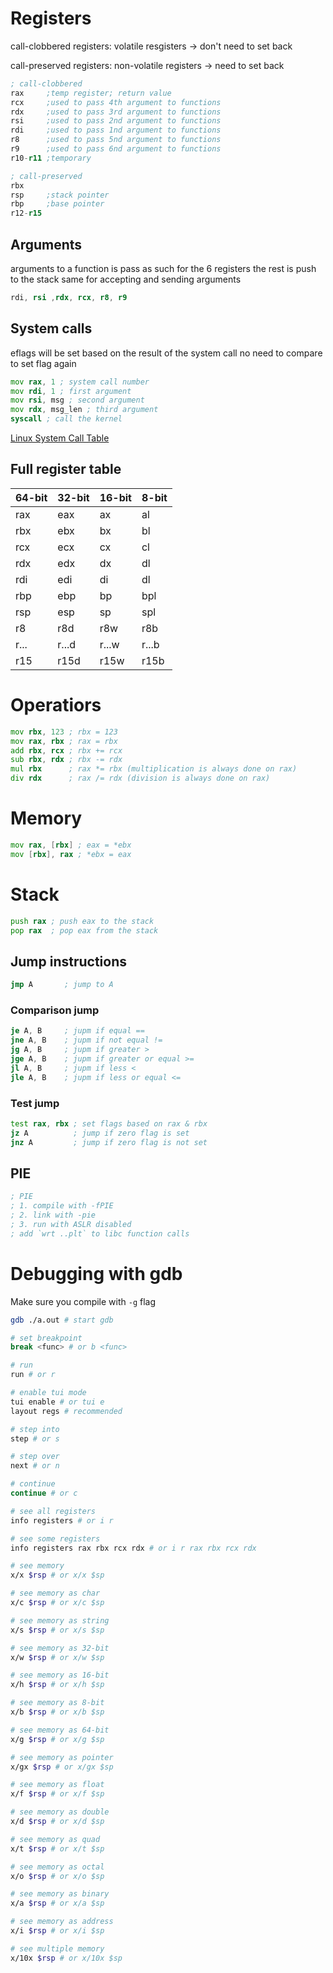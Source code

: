 # Registers

call-clobbered registers: volatile resgisters -> don't need to set back

call-preserved registers: non-volatile registers -> need to set back

```asm
; call-clobbered
rax     ;temp register; return value
rcx     ;used to pass 4th argument to functions
rdx     ;used to pass 3rd argument to functions
rsi     ;used to pass 2nd argument to functions
rdi     ;used to pass 1nd argument to functions
r8      ;used to pass 5nd argument to functions
r9      ;used to pass 6nd argument to functions
r10-r11 ;temporary

; call-preserved
rbx
rsp     ;stack pointer
rbp     ;base pointer
r12-r15

```
## Arguments
arguments to a function is pass as such for the 6 registers
the rest is push to the stack
same for accepting and sending arguments
```asm
rdi, rsi ,rdx, rcx, r8, r9
```

## System calls

eflags will be set based on the result of the system call
no need to compare to set flag again

```asm
mov rax, 1 ; system call number
mov rdi, 1 ; first argument
mov rsi, msg ; second argument
mov rdx, msg_len ; third argument
syscall ; call the kernel
```
[Linux System Call Table](https://www.chromium.org/chromium-os/developer-library/reference/linux-constants/syscalls/)

## Full register table

| 64-bit | 32-bit | 16-bit | 8-bit |
|--------|--------|--------|-------|
| rax    | eax    | ax     | al    |
| rbx    | ebx    | bx     | bl    |
| rcx    | ecx    | cx     | cl    |
| rdx    | edx    | dx     | dl    |
| rdi    | edi    | di     | dl    |
| rbp    | ebp    | bp     | bpl   |
| rsp    | esp    | sp     | spl   |
| r8     | r8d    | r8w    | r8b   |
| r...   | r...d  | r...w  | r...b |
| r15    | r15d   | r15w   | r15b  |

# Operatiors

```asm
mov rbx, 123 ; rbx = 123
mov rax, rbx ; rax = rbx
add rbx, rcx ; rbx += rcx
sub rbx, rdx ; rbx -= rdx
mul rbx      ; rax *= rbx (multiplication is always done on rax)
div rdx      ; rax /= rdx (division is always done on rax)
```

# Memory

```asm
mov rax, [rbx] ; eax = *ebx
mov [rbx], rax ; *ebx = eax
```

# Stack

```asm
push rax ; push eax to the stack
pop rax  ; pop eax from the stack
```


## Jump instructions
```asm
jmp A       ; jump to A
```
### Comparison jump
```asm
je A, B     ; jupm if equal ==
jne A, B    ; jupm if not equal !=
jg A, B     ; jupm if greater >
jge A, B    ; jupm if greater or equal >=
jl A, B     ; jupm if less <
jle A, B    ; jupm if less or equal <=
```

### Test jump
```asm
test rax, rbx ; set flags based on rax & rbx
jz A          ; jump if zero flag is set
jnz A         ; jump if zero flag is not set
```

## PIE

```asm
; PIE
; 1. compile with -fPIE
; 2. link with -pie
; 3. run with ASLR disabled
; add `wrt ..plt` to libc function calls
```

# Debugging with gdb
Make sure you compile with `-g` flag

```bash
gdb ./a.out # start gdb

# set breakpoint
break <func> # or b <func>

# run
run # or r

# enable tui mode
tui enable # or tui e
layout regs # recommended

# step into
step # or s

# step over
next # or n

# continue
continue # or c

# see all registers
info registers # or i r

# see some registers
info registers rax rbx rcx rdx # or i r rax rbx rcx rdx

# see memory
x/x $rsp # or x/x $sp

# see memory as char
x/c $rsp # or x/c $sp

# see memory as string
x/s $rsp # or x/s $sp

# see memory as 32-bit
x/w $rsp # or x/w $sp

# see memory as 16-bit
x/h $rsp # or x/h $sp

# see memory as 8-bit
x/b $rsp # or x/b $sp

# see memory as 64-bit
x/g $rsp # or x/g $sp

# see memory as pointer
x/gx $rsp # or x/gx $sp

# see memory as float
x/f $rsp # or x/f $sp

# see memory as double
x/d $rsp # or x/d $sp

# see memory as quad
x/t $rsp # or x/t $sp

# see memory as octal
x/o $rsp # or x/o $sp

# see memory as binary
x/a $rsp # or x/a $sp

# see memory as address
x/i $rsp # or x/i $sp

# see multiple memory
x/10x $rsp # or x/10x $sp

```
